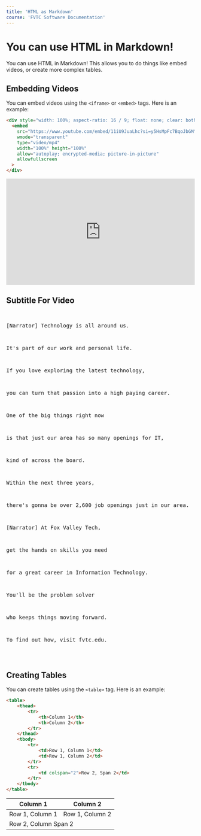 ```yaml
---
title: 'HTML as Markdown'
course: 'FVTC Software Documentation'
---
```


# You can use HTML in Markdown!

You can use HTML in Markdown! This allows you to do things like embed videos, or create more complex tables.

## Embedding Videos

You can embed videos using the `<iframe>` or `<embed>` tags. Here is an example:

```html
<div style="width: 100%; aspect-ratio: 16 / 9; float: none; clear: both; margin: 2px auto;">
  <embed
    src="https://www.youtube.com/embed/11iU9JuaLhc?si=y5HsMpFc7BqoJbGM"
    wmode="transparent"
    type="video/mp4"
    width="100%" height="100%"
    allow="autoplay; encrypted-media; picture-in-picture"
    allowfullscreen
  >
</div>
```

<div style="width: 100%; aspect-ratio: 16 / 9; float: none; clear: both; margin: 2px auto;">
  <embed
    src="https://www.youtube.com/embed/11iU9JuaLhc?si=y5HsMpFc7BqoJbGM"
    wmode="transparent"
    type="video/mp4"
    width="100%" height="100%"
    allow="autoplay; encrypted-media; picture-in-picture"
    allowfullscreen
  >
</div>

## Subtitle For Video

<div><pre>

[Narrator] Technology is all around us.

It's part of our work and personal life.

If you love exploring
the latest technology,

you can turn that passion
into a high paying career.

One of the big things right now

is that just our area has
so many openings for IT,

kind of across the board.

Within the next three years,

there's gonna be over 2,600
job openings just in our area.

[Narrator] At Fox Valley Tech,

get the hands on skills you need

for a great career in
Information Technology.

You'll be the problem solver

who keeps things moving forward.

To find out how, visit fvtc.edu.

</pre></div>

## Creating Tables

You can create tables using the `<table>` tag. Here is an example:

```html
<table>
	<thead>
		<tr>
			<th>Column 1</th>
			<th>Column 2</th>
		</tr>
	</thead>
	<tbody>
		<tr>
			<td>Row 1, Column 1</td>
			<td>Row 1, Column 2</td>
		</tr>
		<tr>
			<td colspan="2">Row 2, Span 2</td>
		</tr>
	</tbody>
</table>
```

<table>
	<thead>
		<tr>
			<th>Column 1</th>
			<th>Column 2</th>
		</tr>
	</thead>
	<tbody>
		<tr>
			<td>Row 1, Column 1</td>
			<td>Row 1, Column 2</td>
		</tr>
		<tr>
			<td colspan="2">Row 2, Column Span 2</td>
		</tr>
	</tbody>
</table>

